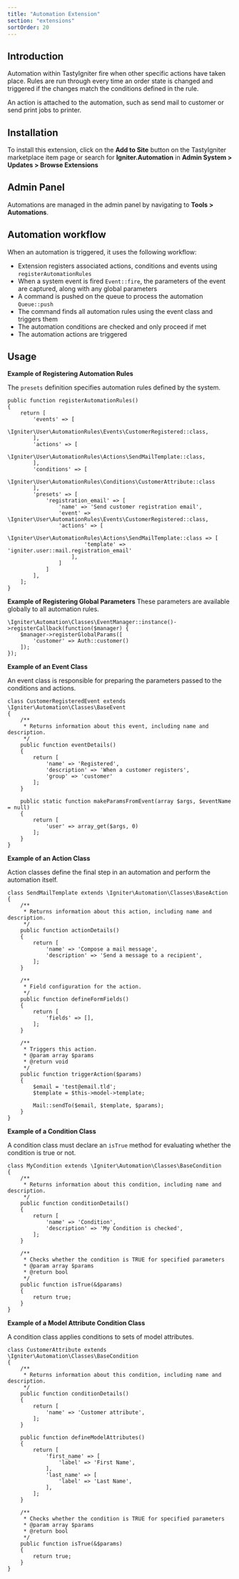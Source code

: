```yaml
---
title: "Automation Extension"
section: "extensions"
sortOrder: 20
---
```


## Introduction

Automation within TastyIgniter fire when other specific actions have taken place. Rules are run through every time an order state is changed and triggered if the changes match the conditions defined in the rule.

An action is attached to the automation, such as send mail to customer or send print jobs to printer.

## Installation

To install this extension, click on the **Add to Site** button on the TastyIgniter marketplace item page or search for **Igniter.Automation** in **Admin System > Updates > Browse Extensions**

## Admin Panel

Automations are managed in the admin panel by navigating to **Tools > Automations**.

## Automation workflow

When an automation is triggered, it uses the following workflow:

- Extension registers associated actions, conditions and events using `registerAutomationRules`
- When a system event is fired `Event::fire`, the parameters of the event are captured, along with any global parameters
- A command is pushed on the queue to process the automation `Queue::push`
- The command finds all automation rules using the event class and triggers them
- The automation conditions are checked and only proceed if met
- The automation actions are triggered

## Usage

**Example of Registering Automation Rules**

The `presets` definition specifies automation rules defined by the system.

```
public function registerAutomationRules()
{
    return [
        'events' => [
            \Igniter\User\AutomationRules\Events\CustomerRegistered::class,
        ],
        'actions' => [
            \Igniter\User\AutomationRules\Actions\SendMailTemplate::class,
        ],
        'conditions' => [
            \Igniter\User\AutomationRules\Conditions\CustomerAttribute::class
        ],
        'presets' => [
            'registration_email' => [
                'name' => 'Send customer registration email',
                'event' => \Igniter\User\AutomationRules\Events\CustomerRegistered::class,
                'actions' => [
                    \Igniter\User\AutomationRules\Actions\SendMailTemplate::class => [
                        'template' => 'igniter.user::mail.registration_email'
                    ],
                ]
            ]
        ],
    ];
}
```

**Example of Registering Global Parameters**
These parameters are available globally to all automation rules.

```
\Igniter\Automation\Classes\EventManager::instance()->registerCallback(function($manager) {
    $manager->registerGlobalParams([
        'customer' => Auth::customer()
    ]);
});
```

**Example of an Event Class**

An event class is responsible for preparing the parameters passed to the conditions and actions.

```
class CustomerRegisteredEvent extends \Igniter\Automation\Classes\BaseEvent
{
    /**
     * Returns information about this event, including name and description.
     */
    public function eventDetails()
    {
        return [
            'name' => 'Registered',
            'description' => 'When a customer registers',
            'group' => 'customer'
        ];
    }

    public static function makeParamsFromEvent(array $args, $eventName = null)
    {
        return [
            'user' => array_get($args, 0)
        ];
    }
}
```

**Example of an Action Class**

Action classes define the final step in an automation and perform the automation itself.

```
class SendMailTemplate extends \Igniter\Automation\Classes\BaseAction
{
    /**
     * Returns information about this action, including name and description.
     */
    public function actionDetails()
    {
        return [
            'name' => 'Compose a mail message',
            'description' => 'Send a message to a recipient',
        ];
    }

    /**
     * Field configuration for the action.
     */
    public function defineFormFields()
    {
        return [
            'fields' => [],
        ];
    }

    /**
     * Triggers this action.
     * @param array $params
     * @return void
     */
    public function triggerAction($params)
    {
        $email = 'test@email.tld';
        $template = $this->model->template;

        Mail::sendTo($email, $template, $params);
    }
}
```

**Example of a Condition Class**

A condition class must declare an `isTrue` method for evaluating whether the condition is true or not.

```
class MyCondition extends \Igniter\Automation\Classes\BaseCondition
{
    /**
     * Returns information about this condition, including name and description.
     */
    public function conditionDetails()
    {
        return [
            'name' => 'Condition',
            'description' => 'My Condition is checked',
        ];
    }

    /**
     * Checks whether the condition is TRUE for specified parameters
     * @param array $params
     * @return bool
     */
    public function isTrue(&$params)
    {
        return true;
    }
}
```

**Example of a Model Attribute Condition Class**

A condition class applies conditions to sets of model attributes.

```
class CustomerAttribute extends \Igniter\Automation\Classes\BaseCondition
{
    /**
     * Returns information about this condition, including name and description.
     */
    public function conditionDetails()
    {
        return [
            'name' => 'Customer attribute',
        ];
    }
    
    public function defineModelAttributes()
    {
        return [
            'first_name' => [
                'label' => 'First Name',
            ],
            'last_name' => [
                'label' => 'Last Name',
            ],
        ];
    }

    /**
     * Checks whether the condition is TRUE for specified parameters
     * @param array $params
     * @return bool
     */
    public function isTrue(&$params)
    {
        return true;
    }
}
```
